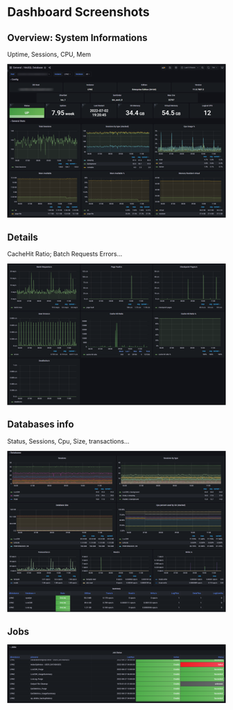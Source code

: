 # Dashboard Screenshots

## Overview: System Informations

Uptime, Sessions, CPU, Mem

![dashboard overview](./mssql_dashboard_general.PNG)

## Details 

CacheHit Ratio; Batch Requests Errors... 

![Detail](./mssql_dashboard_general_2.PNG)

## Databases info

Status, Sessions, Cpu, Size, transactions...

![Detail](./mssql_dashboard_db.PNG)

## Jobs

![Details2](./mssql_dashboard_jobs.PNG)